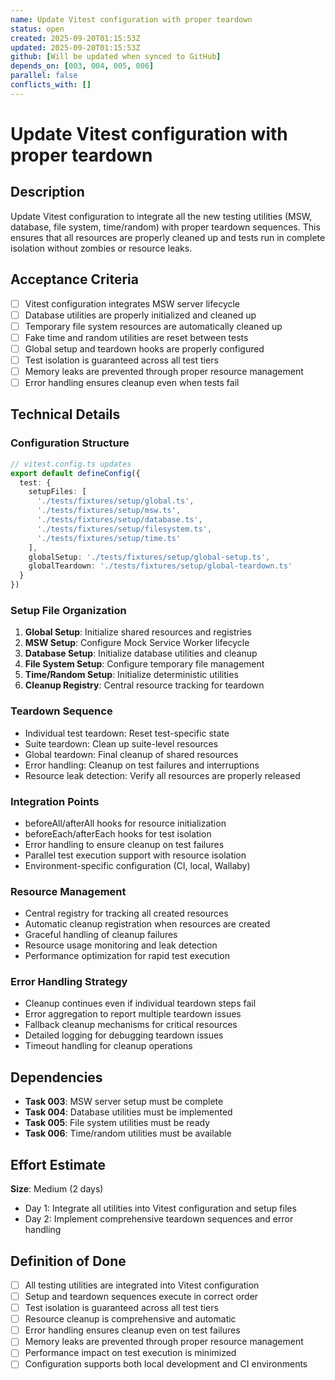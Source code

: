 ```yaml
---
name: Update Vitest configuration with proper teardown
status: open
created: 2025-09-20T01:15:53Z
updated: 2025-09-20T01:15:53Z
github: [Will be updated when synced to GitHub]
depends_on: [003, 004, 005, 006]
parallel: false
conflicts_with: []
---
```


# Update Vitest configuration with proper teardown

## Description

Update Vitest configuration to integrate all the new testing utilities (MSW, database, file system, time/random) with proper teardown sequences. This ensures that all resources are properly cleaned up and tests run in complete isolation without zombies or resource leaks.

## Acceptance Criteria

- [ ] Vitest configuration integrates MSW server lifecycle
- [ ] Database utilities are properly initialized and cleaned up
- [ ] Temporary file system resources are automatically cleaned up
- [ ] Fake time and random utilities are reset between tests
- [ ] Global setup and teardown hooks are properly configured
- [ ] Test isolation is guaranteed across all test tiers
- [ ] Memory leaks are prevented through proper resource management
- [ ] Error handling ensures cleanup even when tests fail

## Technical Details

### Configuration Structure
```typescript
// vitest.config.ts updates
export default defineConfig({
  test: {
    setupFiles: [
      './tests/fixtures/setup/global.ts',
      './tests/fixtures/setup/msw.ts',
      './tests/fixtures/setup/database.ts',
      './tests/fixtures/setup/filesystem.ts',
      './tests/fixtures/setup/time.ts'
    ],
    globalSetup: './tests/fixtures/setup/global-setup.ts',
    globalTeardown: './tests/fixtures/setup/global-teardown.ts'
  }
})
```

### Setup File Organization
1. **Global Setup**: Initialize shared resources and registries
2. **MSW Setup**: Configure Mock Service Worker lifecycle
3. **Database Setup**: Initialize database utilities and cleanup
4. **File System Setup**: Configure temporary file management
5. **Time/Random Setup**: Initialize deterministic utilities
6. **Cleanup Registry**: Central resource tracking for teardown

### Teardown Sequence
- Individual test teardown: Reset test-specific state
- Suite teardown: Clean up suite-level resources
- Global teardown: Final cleanup of shared resources
- Error handling: Cleanup on test failures and interruptions
- Resource leak detection: Verify all resources are properly released

### Integration Points
- beforeAll/afterAll hooks for resource initialization
- beforeEach/afterEach hooks for test isolation
- Error handling to ensure cleanup on test failures
- Parallel test execution support with resource isolation
- Environment-specific configuration (CI, local, Wallaby)

### Resource Management
- Central registry for tracking all created resources
- Automatic cleanup registration when resources are created
- Graceful handling of cleanup failures
- Resource usage monitoring and leak detection
- Performance optimization for rapid test execution

### Error Handling Strategy
- Cleanup continues even if individual teardown steps fail
- Error aggregation to report multiple teardown issues
- Fallback cleanup mechanisms for critical resources
- Detailed logging for debugging teardown issues
- Timeout handling for cleanup operations

## Dependencies

- **Task 003**: MSW server setup must be complete
- **Task 004**: Database utilities must be implemented
- **Task 005**: File system utilities must be ready
- **Task 006**: Time/random utilities must be available

## Effort Estimate

**Size**: Medium (2 days)
- Day 1: Integrate all utilities into Vitest configuration and setup files
- Day 2: Implement comprehensive teardown sequences and error handling

## Definition of Done

- [ ] All testing utilities are integrated into Vitest configuration
- [ ] Setup and teardown sequences execute in correct order
- [ ] Test isolation is guaranteed across all test tiers
- [ ] Resource cleanup is comprehensive and automatic
- [ ] Error handling ensures cleanup even on test failures
- [ ] Memory leaks are prevented through proper resource management
- [ ] Performance impact on test execution is minimized
- [ ] Configuration supports both local development and CI environments